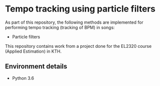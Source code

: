 # Tempo tracking using particle filters

As part of this repository, the following methods are implemented for performing tempo tracking (tracking of BPM) in songs:

* Particle filters

This repository contains work from a project done for the EL2320 course (Applied Estimation) in KTH. 

## Environment details

* Python 3.6


 
